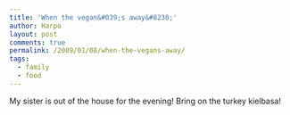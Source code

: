```yaml
---
title: 'When the vegan&#039;s away&#8230;'
author: Harpo
layout: post
comments: true
permalink: /2009/01/08/when-the-vegans-away/
tags:
  - family
  - food
---
```

My sister is out of the house for the evening! Bring on the turkey kielbasa!